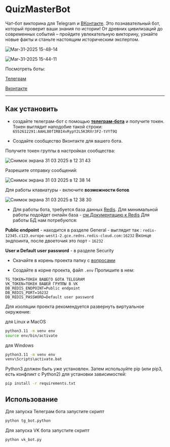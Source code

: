 # QuizMasterBot
Чат-бот викторина для Telegram и [ВКонтакте](https://vk.com/).
Это познавательный бот, который проверит ваши знания по истории! От древних цивилизаций до современных событий – пройдите увлекательную викторину, узнайте новые факты и станьте настоящим историческим экспертом.

![Mar-31-2025 15-48-14](https://github.com/user-attachments/assets/3d7a2549-f141-4119-851d-c94abcd23d52)

![Mar-31-2025 15-44-11](https://github.com/user-attachments/assets/06a8d442-cee1-493c-90ac-fac5752694e4)


Посмотреть боты:

[Телеграм]()

[Вконтакте]()

---

## Как установить

- создайте телеграм-бот с помощью [**телеграм-бота**](https://t.me/BotFather) и получите токен. Токен выглядит наподобие такой строки: 
```6552612291:AAHL80fIRBI4vRypY2L5K3RXr3F2-tVYf9Q```

- Создайте сообщество Вконтакте для вашего бота.

Получите токен группы в настройках сообщества:

![Снимок экрана 31 03 2025 в 12 31 43](https://github.com/user-attachments/assets/cdf7c494-281b-4dc2-a3ce-727ec4b41856)

Разрешите отправку сообщений:

![Снимок экрана 31 03 2025 в 12 38 14](https://github.com/user-attachments/assets/257e04f4-c8c6-4ef6-9d20-1443e7aab993)

Для работы клавиатуры - включите **возможности ботов**

![Снимок экрана 31 03 2025 в 12 38 30](https://github.com/user-attachments/assets/b5281c41-d450-412d-847b-6cda5f06d2a7)


- Для работы бота, требуется база данных [Redis](https://redis.io).
Для минимальной работы подойдет онлайн база - [см.Документацию к Redis](https://redis.io/docs/latest/operate/rc/rc-quickstart/)
Для работы БД нам потребуются:

**Public endpoint** - находится в разделе General - выглядит так : ``redis-12345.c123.europe-west1-2.gce.redns.redis-cloud.com:16232``
Вконце эндпоинта, после двоеточия это порт - ``16232``

**User и Default user password** - в разделе Security

- Скачайте в корень проекта папку с [вопросами](https://dvmn.org/modules/chat-bots/lesson/quiz-bot/#1)

- Создайте в корне проекта, файл `.env` Пропишите в нем:

```
TG_TOKEN=ТОКЕН ВАШЕГО БОТА TELEGRAM
VK_TOKEN=ТОКЕН ВАШЕЙ ГРУППЫ В VK
DB_REDIS_ENDPOINT=Public endpoint 
DB_REDIS_PORT=16232
DB_REDIS_PASSWORD=Default user password
```

Для изоляции проекта рекомендуется развернуть виртуальное окружение:

для Linux и MacOS
```bash
python3.11 -m venv env
source env/bin/activate
```

для Windows
```bash
python3.11 -m venv env
venv\Scripts\activate.bat
```

Python3 должен быть уже установлен. Затем используйте pip (или pip3, есть конфликт с Python2) для установки зависимостей:

```bash
pip install -r requirements.txt
```

## Использование

Для запуска Телеграм бота запустите скрипт

```bash
python tg_bot.python
```

Для запуска VK бота запустите скрипт

```bash
python vk_bot.py
```

